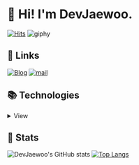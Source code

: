 # 👋 Hi! I'm DevJaewoo.

[![Hits](https://hits.seeyoufarm.com/api/count/incr/badge.svg?url=https%3A%2F%2Fgithub.com%2FDevJaewoo&count_bg=%2379C83D&title_bg=%23555555&icon=dynamics365.svg&icon_color=%23E7E7E7&title=visits&edge_flat=false)](https://hits.seeyoufarm.com)
![giphy](https://user-images.githubusercontent.com/84849202/172382424-11d2c62b-50c9-4d41-9606-909e2ab0c4ae.gif)

## 🔗 Links
[![Blog](https://img.shields.io/badge/-Tistory-F9E000?style=for-the-badge&logo=blogger&logoColor=000000)](https://DevJaewoo.tistory.com)
[![mail](https://img.shields.io/badge/MAIL-EA4335?style=for-the-badge&logo=GMAIL&logoColor=FFFFFF)](mailto:DevJaewoo@gmail.com)

## 📚 Technologies
<details>
<summary>View</summary>
  
### Languages
![html5](https://img.shields.io/badge/html5%20-%23E34F26.svg?&style=for-the-badge&logo=html5&logoColor=white)
![css3](https://img.shields.io/badge/css3%20-%231572B6.svg?&style=for-the-badge&logo=css3&logoColor=white)
![javascript](https://img.shields.io/badge/javascript%20-%23323330.svg?&style=for-the-badge&logo=javascript&logoColor=%23F7DF1E)
![java](https://img.shields.io/badge/java%20-F89820.svg?&style=for-the-badge&logo=java&logoColor=white)
![kotlin](https://img.shields.io/badge/kotlin%20-7F52FF.svg?&style=for-the-badge&logo=kotlin&logoColor=white)

### Frameworks / Libraries
![android](https://img.shields.io/badge/Android-3DDC84?style=for-the-badge&logo=Android&logoColor=white)
![spring](https://img.shields.io/badge/Spring-6DB33F?style=for-the-badge&logo=Spring&logoColor=white)
![jpa](https://img.shields.io/badge/JPA-59666C?style=for-the-badge&logo=hibernate&logoColor=white)
![nodejs](https://img.shields.io/badge/Node.js-43853D?style=for-the-badge&logo=node.js&logoColor=white)
![react](https://img.shields.io/badge/react-61DAFB.svg?&style=for-the-badge&logo=react&logoColor=FFFFFF)

### Version Control
![git](https://img.shields.io/badge/git%20-%23F05033.svg?&style=for-the-badge&logo=git&logoColor=white)
![github](https://img.shields.io/badge/github%20-%23121011.svg?&style=for-the-badge&logo=github&logoColor=white)

### Tools
![android-studio](https://img.shields.io/badge/Android%20Studio-3DDC84?style=for-the-badge&logo=Android%20Studio&logoColor=white)
![intellij](https://img.shields.io/badge/Intellij%20IDEA-000000?style=for-the-badge&logo=Intellij%20IDEA&logoColor=white)
![vsc](https://img.shields.io/badge/Visual%20Studio%20Code-005FED?style=for-the-badge&logo=visual%20studio%20code&logoColor=white)

### OS
![windows](https://img.shields.io/badge/Windows-0078D6?style=for-the-badge&logo=windows&logoColor=white)
![ubuntu](https://img.shields.io/badge/Ubuntu-E95420?style=for-the-badge&logo=ubuntu&logoColor=white)
</details>

## 🚀 Stats
![DevJaewoo's GitHub stats](https://github-readme-stats.vercel.app/api?username=DevJaewoo&show_icons=true&hide=contribs)
[![Top Langs](https://github-readme-stats.vercel.app/api/top-langs/?username=DevJaewoo&layout=compact)](https://github.com/anuraghazra/github-readme-stats)
